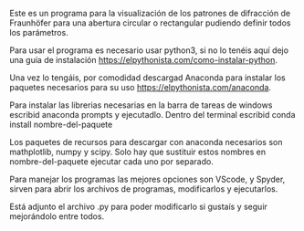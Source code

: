 Este es un programa para la visualización de los patrones de difracción de Fraunhöfer para una abertura circular o rectangular pudiendo definir todos los parámetros.

Para usar el programa es necesario usar python3, si no lo tenéis aquí dejo una guía de instalación https://elpythonista.com/como-instalar-python.

Una vez lo tengáis, por comodidad descargad Anaconda para instalar los paquetes necesarios para su uso https://elpythonista.com/anaconda.

Para instalar las librerias necesarias en la barra de tareas de windows escribid anaconda prompts y ejecutadlo.
Dentro del terminal escribid conda install nombre-del-paquete

Los paquetes de recursos para descargar con anaconda necesarios son mathplotlib, numpy y scipy. Solo hay que sustituir estos nombres en nombre-del-paquete ejecutar cada uno por separado.

Para manejar los programas las mejores opciones son VScode, y Spyder, sirven para abrir los archivos de programas, modificarlos y ejecutarlos.

Está adjunto el archivo .py para poder modificarlo si gustaís y seguir mejorándolo entre todos.


